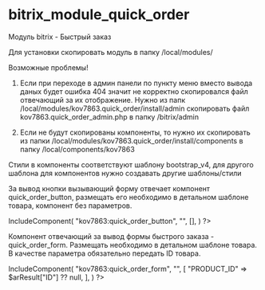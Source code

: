 # bitrix_module_quick_order
Модуль bitrix - Быстрый заказ

Для установки скопировать модуль в папку /local/modules/

Возможные проблемы!

1. Если при переходе в админ панели по пункту меню вместо вывода даных будет ошибка 404 значит не корректно скопировался файл отвечающий за их отображение.
Нужно из папк /local/modules/kov7863.quick_order/install/admin скопировать файл kov7863.quick_order_admin.php в папку /bitrix/admin

2. Если не будут скопированы компоненты, то нужно их скопировать из папки /local/modules/kov7863.quick_order/install/components в папку /local/components/kov7863

Стили в компоненты соответствуют шаблону bootstrap_v4, для другого шаблона для компонентов нужно создавать другие шаблоны/стили

За вывод кнопки вызывающий форму отвечает компонент quick_order_button, размещать его необходимо в детальном шаблоне товара, компонент без параметров.
<?php
    $APPLICATION->IncludeComponent(
        "kov7863:quick_order_button",
        "",
        [],
    )
?>

Компонент отвечающий за вывод формы быстрого заказа - quick_order_form. Размещать необходимо в детальном шаблоне товара. В качестве параметра обязательно передать ID товара.
<?php
	$APPLICATION->IncludeComponent(
		"kov7863:quick_order_form",
		"",
		[
			"PRODUCT_ID" => $arResult["ID"] ?? null,
		],
	)
?>
